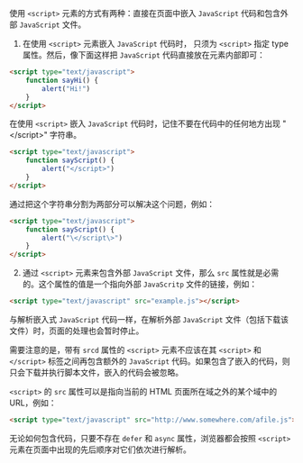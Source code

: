 使用 `<script>` 元素的方式有两种：直接在页面中嵌入 `JavaScript` 代码和包含外部 `JavaScript` 文件。
1. 在使用 `<script>` 元素嵌入 `JavaScript` 代码时， 只须为 `<script>` 指定 type 属性。然后，像下面这样把 `JavaScript` 代码直接放在元素内部即可：

```html
<script type="text/javascript">
    function sayHi() {
        alert("Hi!")
    }
</script>
```
在使用 `<script>` 嵌入 `JavaScript` 代码时，记住不要在代码中的任何地方出现 "\</script\>" 字符串。

```html
<script type="text/javascript">
    function sayScript() {
        alert("</script>")
    }
</script>
```

通过把这个字符串分割为两部分可以解决这个问题，例如：

```html
<script type="text/javascript">
    function sayScript() {
        alert("\</script\>")
    }
</script>
```

2. 通过 `<script>` 元素来包含外部 `JavaScript` 文件，那么 `src` 属性就是必需的。这个属性的值是一个指向外部 `JavaScritp` 文件的链接，例如：

```html
<script type="text/javascript" src="example.js"></script>
```

与解析嵌入式 `JavaScript` 代码一样，在解析外部 `JavaScript` 文件（包括下载该文件）时，页面的处理也会暂时停止。

需要注意的是，带有 `srcd` 属性的 `<script>` 元素不应该在其 `<script>` 和 `</script>` 标签之间再包含额外的 `JavaScript` 代码。如果包含了嵌入的代码，则只会下载并执行脚本文件，嵌入的代码会被忽略。

`<script>` 的 `src` 属性可以是指向当前的 HTML 页面所在域之外的某个域中的 URL，例如：

```html
<script type="text/javascript" src="http://www.somewhere.com/afile.js"></script>
```

无论如何包含代码，只要不存在 `defer` 和 `async` 属性，浏览器都会按照 `<script>` 元素在页面中出现的先后顺序对它们依次进行解析。